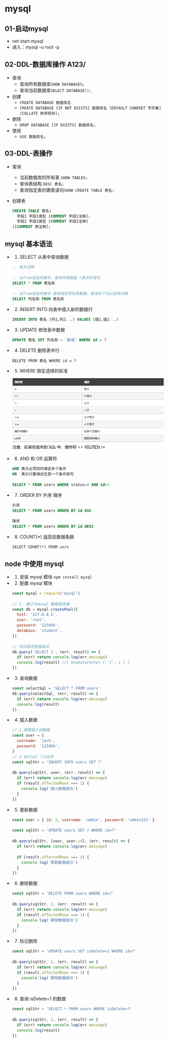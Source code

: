 # mysql

## 01-启动mysql

- net start mysql
- 进入：mysql -u root -p

## 02-DDL-数据库操作 A123/

- 查询
  - 查询所有数据库`SHOW DATABASES;`
  - 查询当前数据库`SELECT DATABASE();`
- 创建
  - `CREATE DATABASE 数据库名`
  - `CREATE DATABASE [IF NOT EXISTS] 数据库名 [DEFAULT CHARSET 字符集] [COLLATE 排序规则];`
- 删除
  - `DROP DATABASE [IF EXISTS] 数据库名;`
- 使用
  - `USE 数据库名;`

## 03-DDL-表操作

- 查询

  - 当前数据库的所有表 `SHOW TABLES;`
  - 查询表结构 `DESC 表名;`
  - 查询指定表的建表语句`SHOW CREATE TABLE 表名;`

- 创建表

  ```sql
  CREATE TABLE 表名(
  	字段1 字段1类型 [COMMENT 字段1注释]， 
  	字段2 字段2类型 [COMMENT 字段2注释]
  )[COMMENT 表注释];
  ```

## mysql 基本语法

- 1. SELECT 从表中查询数据

  ```sql
  -- 表示注释

  -- 从from指定的表中，查询所有数据 *表示所有列
  SELECT * FROM 表名称

  -- 从from指定的表中 查询指定列名称数据，查询多个可以逗号分隔
  SELECT 列名称 FROM 表名称
  ```

- 2. INSERT INTO 向表中插入新的数据行

  ```sql
  INSERT INTO 表名 (列1,列2...) VALUES (值1,值2...)
  ```

- 3. UPDATE 修改表中数据

  ```sql
  UPDATE 表名 SET 列名称 = '新值' WHERE id = ?
  ```

- 4. DELETE 删除表中行

  ```
  DELETE FROM 表名 WHERE id = ?
  ```

- 5. WHERE 限定选择的标准

  ![](../images/calc.jpg)

- 6. AND 和 OR 运算符

  ```sql
  AND 表示必须同时满足多个条件
  OR  表示只要满足任意一个条件即可

  SELECT * FROM users WHERE status=0 AND id<3
  ```

- 7. ORDER BY 升序 降序

  ```SQL
  升序
  SELECT * FROM users ORDER BY id ASC

  降序
  SELECT * FROM users ORDER BY id DESC
  ```

- 8. COUNT(\*) 返回总数据条数

  ```
  SELECT COUNT(*) FROM usrs
  ```

## node 中使用 mysql

- 1. 安装 mysql 模块 `npm install mysql`

- 2. 配置 mysql 模块

  ```js
  const mysql = require('mysql')

  // 1. 建立与mysql 数据库连接
  const db = mysql.createPool({
    host: '127.0.0.1',
    user: 'root',
    password: '123456',
    database: 'student',
  })

  // 测试是否连接成功
  db.query('SELECT 1', (err, result) => {
    if (err) return console.log(err.message)
    console.log(result) //[ RowDataPacket { '1': 1 } ]
  })
  ```

- 3. 查询数据

  ```js
  const selectSql = 'SELECT * FROM users'
  db.query(selectSql, (err, result) => {
    if (err) return console.log(err.message)
    console.log(result)
  })
  ```

- 4. 插入数据

  ```js
  // 1.需要插入的数据
  const user = {
    username: 'jack',
    password: '123456',
  }
  // 2.执行sql ?占位符
  const sqlStr = 'INSERT INTO users SET ?'

  db.query(sqlStr, user, (err, result) => {
    if (err) return console.log(err.message)
    if (result.affectedRows === 1) {
      console.log('插入数据成功')
    }
  })
  ```

- 5. 更新数据

  ```js
  const user = { id: 2, username: 'admin', password: 'admin123' }

  const sqlStr = 'UPDATE users SET ? WHERE id=?'

  db.query(sqlStr, [user, user.id], (err, result) => {
    if (err) return console.log(err.message)

    if (result.affectedRows === 1) {
      console.log('更新数据成功')
    }
  })
  ```

- 6. 删除数据

  ```js
  const sqlStr = 'DELETE FROM users WHERE id=?'

  db.query(sqlStr, 2, (err, result) => {
    if (err) return console.log(err.message)
    if (result.affectedRows === 1) {
      console.log('删除数据成功')
    }
  })
  ```

- 7. 标记删除

  ```js
  const sqlStr = 'UPDATE users SET isDelete=1 WHERE id=?'

  db.query(sqlStr, 1, (err, result) => {
    if (err) return console.log(err.message)
    if (result.affectedRows === 1) {
      console.log('删除数据成功')
    }
  })
  ```

- 8. 查询 isDelete=1 的数据

  ```js
  const sqlStr = 'SELECT * FROM users WHERE isDelete=?'
  
  db.query(sqlStr, 1, (err, result) => {
    if (err) return console.log(err.message)
    console.log(result)
  })
  ```
